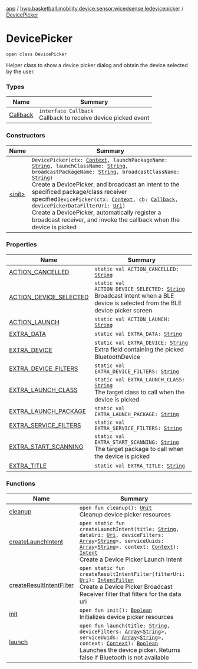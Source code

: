 [app](../../index.md) / [hwp.basketball.mobility.device.sensor.wicedsense.ledevicepicker](../index.md) / [DevicePicker](.)

# DevicePicker

`open class DevicePicker`

Helper class to show a device picker dialog and obtain the device selected by the user.

### Types

| Name | Summary |
|---|---|
| [Callback](-callback/index.md) | `interface Callback`<br>Callback to receive device picked event |

### Constructors

| Name | Summary |
|---|---|
| [&lt;init&gt;](-init-.md) | `DevicePicker(ctx: `[`Context`](https://developer.android.com/reference/android/content/Context.html)`, launchPackageName: `[`String`](https://kotlinlang.org/api/latest/jvm/stdlib/kotlin/-string/index.html)`, launchClassName: `[`String`](https://kotlinlang.org/api/latest/jvm/stdlib/kotlin/-string/index.html)`, broadcastPackageName: `[`String`](https://kotlinlang.org/api/latest/jvm/stdlib/kotlin/-string/index.html)`, broadcastClassName: `[`String`](https://kotlinlang.org/api/latest/jvm/stdlib/kotlin/-string/index.html)`)`<br>Create a DevicePicker, and broadcast an intent to the specificed package/class receiver specified`DevicePicker(ctx: `[`Context`](https://developer.android.com/reference/android/content/Context.html)`, cb: `[`Callback`](-callback/index.md)`, devicePickerDataFilterUri: `[`Uri`](https://developer.android.com/reference/android/net/Uri.html)`)`<br>Create a DevicePicker, automatically register a broadcast receiver, and invoke the callback when the device is picked |

### Properties

| Name | Summary |
|---|---|
| [ACTION_CANCELLED](-a-c-t-i-o-n_-c-a-n-c-e-l-l-e-d.md) | `static val ACTION_CANCELLED: `[`String`](https://kotlinlang.org/api/latest/jvm/stdlib/kotlin/-string/index.html) |
| [ACTION_DEVICE_SELECTED](-a-c-t-i-o-n_-d-e-v-i-c-e_-s-e-l-e-c-t-e-d.md) | `static val ACTION_DEVICE_SELECTED: `[`String`](https://kotlinlang.org/api/latest/jvm/stdlib/kotlin/-string/index.html)<br>Broadcast intent when a BLE device is selected from the BLE device picker screen |
| [ACTION_LAUNCH](-a-c-t-i-o-n_-l-a-u-n-c-h.md) | `static val ACTION_LAUNCH: `[`String`](https://kotlinlang.org/api/latest/jvm/stdlib/kotlin/-string/index.html) |
| [EXTRA_DATA](-e-x-t-r-a_-d-a-t-a.md) | `static val EXTRA_DATA: `[`String`](https://kotlinlang.org/api/latest/jvm/stdlib/kotlin/-string/index.html) |
| [EXTRA_DEVICE](-e-x-t-r-a_-d-e-v-i-c-e.md) | `static val EXTRA_DEVICE: `[`String`](https://kotlinlang.org/api/latest/jvm/stdlib/kotlin/-string/index.html)<br>Extra field containing the picked BluetoothDevice |
| [EXTRA_DEVICE_FILTERS](-e-x-t-r-a_-d-e-v-i-c-e_-f-i-l-t-e-r-s.md) | `static val EXTRA_DEVICE_FILTERS: `[`String`](https://kotlinlang.org/api/latest/jvm/stdlib/kotlin/-string/index.html) |
| [EXTRA_LAUNCH_CLASS](-e-x-t-r-a_-l-a-u-n-c-h_-c-l-a-s-s.md) | `static val EXTRA_LAUNCH_CLASS: `[`String`](https://kotlinlang.org/api/latest/jvm/stdlib/kotlin/-string/index.html)<br>The target class to call when the device is picked |
| [EXTRA_LAUNCH_PACKAGE](-e-x-t-r-a_-l-a-u-n-c-h_-p-a-c-k-a-g-e.md) | `static val EXTRA_LAUNCH_PACKAGE: `[`String`](https://kotlinlang.org/api/latest/jvm/stdlib/kotlin/-string/index.html) |
| [EXTRA_SERVICE_FILTERS](-e-x-t-r-a_-s-e-r-v-i-c-e_-f-i-l-t-e-r-s.md) | `static val EXTRA_SERVICE_FILTERS: `[`String`](https://kotlinlang.org/api/latest/jvm/stdlib/kotlin/-string/index.html) |
| [EXTRA_START_SCANNING](-e-x-t-r-a_-s-t-a-r-t_-s-c-a-n-n-i-n-g.md) | `static val EXTRA_START_SCANNING: `[`String`](https://kotlinlang.org/api/latest/jvm/stdlib/kotlin/-string/index.html)<br>The target package to call when the device is picked |
| [EXTRA_TITLE](-e-x-t-r-a_-t-i-t-l-e.md) | `static val EXTRA_TITLE: `[`String`](https://kotlinlang.org/api/latest/jvm/stdlib/kotlin/-string/index.html) |

### Functions

| Name | Summary |
|---|---|
| [cleanup](cleanup.md) | `open fun cleanup(): `[`Unit`](https://kotlinlang.org/api/latest/jvm/stdlib/kotlin/-unit/index.html)<br>Cleanup device picker resources |
| [createLaunchIntent](create-launch-intent.md) | `open static fun createLaunchIntent(title: `[`String`](https://kotlinlang.org/api/latest/jvm/stdlib/kotlin/-string/index.html)`, dataUri: `[`Uri`](https://developer.android.com/reference/android/net/Uri.html)`, deviceFilters: `[`Array`](https://kotlinlang.org/api/latest/jvm/stdlib/kotlin/-array/index.html)`<`[`String`](https://kotlinlang.org/api/latest/jvm/stdlib/kotlin/-string/index.html)`>, serviceUuids: `[`Array`](https://kotlinlang.org/api/latest/jvm/stdlib/kotlin/-array/index.html)`<`[`String`](https://kotlinlang.org/api/latest/jvm/stdlib/kotlin/-string/index.html)`>, context: `[`Context`](https://developer.android.com/reference/android/content/Context.html)`): `[`Intent`](https://developer.android.com/reference/android/content/Intent.html)<br>Create a Device Picker Launch Intent |
| [createResultIntentFilter](create-result-intent-filter.md) | `open static fun createResultIntentFilter(filterUri: `[`Uri`](https://developer.android.com/reference/android/net/Uri.html)`): `[`IntentFilter`](https://developer.android.com/reference/android/content/IntentFilter.html)<br>Create a Device Picker Broadcast Receiver filter that filters for the data uri |
| [init](init.md) | `open fun init(): `[`Boolean`](https://kotlinlang.org/api/latest/jvm/stdlib/kotlin/-boolean/index.html)<br>Initializes device picker resources |
| [launch](launch.md) | `open fun launch(title: `[`String`](https://kotlinlang.org/api/latest/jvm/stdlib/kotlin/-string/index.html)`, deviceFilters: `[`Array`](https://kotlinlang.org/api/latest/jvm/stdlib/kotlin/-array/index.html)`<`[`String`](https://kotlinlang.org/api/latest/jvm/stdlib/kotlin/-string/index.html)`>, serviceUuids: `[`Array`](https://kotlinlang.org/api/latest/jvm/stdlib/kotlin/-array/index.html)`<`[`String`](https://kotlinlang.org/api/latest/jvm/stdlib/kotlin/-string/index.html)`>, context: `[`Context`](https://developer.android.com/reference/android/content/Context.html)`): `[`Boolean`](https://kotlinlang.org/api/latest/jvm/stdlib/kotlin/-boolean/index.html)<br>Launches the device picker. Returns false if Bluetooth is not available |
